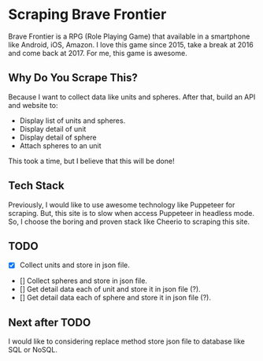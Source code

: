 # Scraping Brave Frontier

Brave Frontier is a RPG (Role Playing Game) that available in a smartphone like Android, iOS, Amazon. I love this game since 2015, take a break at 2016 and come back at 2017. For me, this game is awesome.

## Why Do You Scrape This?

Because I want to collect data like units and spheres. After that, build an API and website to:
- Display list of units and spheres.
- Display detail of unit
- Display detail of sphere
- Attach spheres to an unit

This took a time, but I believe that this will be done!

## Tech Stack

Previously, I would like to use awesome technology like Puppeteer for scraping. But, this site is to slow when access Puppeteer in headless mode. So, I choose the boring and proven stack like Cheerio to scraping this site.

## TODO

- [x] Collect units and store in json file.
- [] Collect spheres and store in json file.
- [] Get detail data each of unit and store it in json file (?).
- [] Get detail data each of sphere and store it in json file (?).

## Next after TODO

I would like to considering replace method store json file to database like SQL or NoSQL.